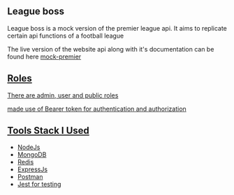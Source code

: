 <h2> League boss </h2>
<p> League boss is a mock version of the premier league api. It aims to replicate certain api functions of a football league </p>
<p> The live version of the website api along with it's documentation can be found here <a href="https://leagueboss.herokuapp.com">mock-premier </p>
<h2>Roles </h2>
<p>There are admin, user and public roles </p>
<p>made use of Bearer token for authentication and authorization </p>
<h2> Tools Stack I Used </h2>
<ul>
<li>NodeJs </li>
<li>MongoDB </li>
<li>Redis </li>
<li>ExpressJs </li>
<li>Postman </li>
<li>Jest for testing</li>
</ul>

